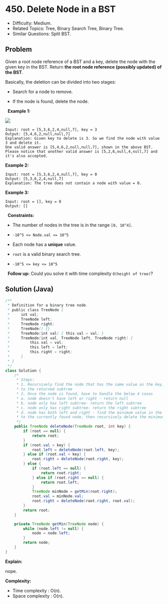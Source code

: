 # 450. Delete Node in a BST

- Difficulty: Medium.
- Related Topics: Tree, Binary Search Tree, Binary Tree.
- Similar Questions: Split BST.

## Problem

Given a root node reference of a BST and a key, delete the node with the given key in the BST. Return **the **root node reference** (possibly updated) of the BST**.

Basically, the deletion can be divided into two stages:


	
- Search for a node to remove.
	
- If the node is found, delete the node.


 
**Example 1:**

![](https://assets.leetcode.com/uploads/2020/09/04/del_node_1.jpg)

```
Input: root = [5,3,6,2,4,null,7], key = 3
Output: [5,4,6,2,null,null,7]
Explanation: Given key to delete is 3. So we find the node with value 3 and delete it.
One valid answer is [5,4,6,2,null,null,7], shown in the above BST.
Please notice that another valid answer is [5,2,6,null,4,null,7] and it's also accepted.

```

**Example 2:**

```
Input: root = [5,3,6,2,4,null,7], key = 0
Output: [5,3,6,2,4,null,7]
Explanation: The tree does not contain a node with value = 0.
```

**Example 3:**

```
Input: root = [], key = 0
Output: []
```

 
**Constraints:**


	
- The number of nodes in the tree is in the range ```[0, 10^4]```.
	
- ```-10^5 <= Node.val <= 10^5```
	
- Each node has a **unique** value.
	
- ```root``` is a valid binary search tree.
	
- ```-10^5 <= key <= 10^5```


 
**Follow up:** Could you solve it with time complexity ```O(height of tree)```?


## Solution (Java)

```java
/**
 * Definition for a binary tree node.
 * public class TreeNode {
 *     int val;
 *     TreeNode left;
 *     TreeNode right;
 *     TreeNode() {}
 *     TreeNode(int val) { this.val = val; }
 *     TreeNode(int val, TreeNode left, TreeNode right) {
 *         this.val = val;
 *         this.left = left;
 *         this.right = right;
 *     }
 * }
 */
class Solution {
    /*
     * Steps:
     * 1. Recursively find the node that has the same value as the key, while setting the left/right nodes equal
     * to the returned subtree
     * 2. Once the node is found, have to handle the below 4 cases
     * a. node doesn't have left or right - return null
     * b. node only has left subtree- return the left subtree
     * c. node only has right subtree- return the right subtree
     * d. node has both left and right - find the minimum value in the right subtree, set that value
     * to the currently found node, then recursively delete the minimum value in the right subtree
     */
    public TreeNode deleteNode(TreeNode root, int key) {
        if (root == null) {
            return root;
        }
        if (root.val > key) {
            root.left = deleteNode(root.left, key);
        } else if (root.val < key) {
            root.right = deleteNode(root.right, key);
        } else {
            if (root.left == null) {
                return root.right;
            } else if (root.right == null) {
                return root.left;
            }
            TreeNode minNode = getMin(root.right);
            root.val = minNode.val;
            root.right = deleteNode(root.right, root.val);
        }
        return root;
    }

    private TreeNode getMin(TreeNode node) {
        while (node.left != null) {
            node = node.left;
        }
        return node;
    }
}
```

**Explain:**

nope.

**Complexity:**

* Time complexity : O(n).
* Space complexity : O(n).
